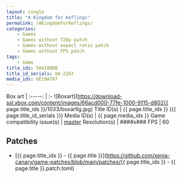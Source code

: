 ```yaml
---
layout: single
title: "A Kingdom for Keflings"
permalink: /AKingdomforKeflings/
categories:
    - Games
    - Games without 720p patch
    - Games without aspect ratio patch
    - Games without FPS patch
tags:
    - Game
title_ids: 584108DB
title_id_serials: XA-2267
media_ids: 6E19A707
---
```


Box art                     |
:-----:                     | :-
![Boxart](https://download-ssl.xbox.com/content/images/66acd000-77fe-1000-9115-d802{{ page.title_ids }}/1033/boxartlg.jpg)
Title ID(s)                 | {{ page.title_ids }} ({{ page.title_id_serials }})
Media ID(s)                 | {{ page.media_ids }}
Game compatibility issue(s) | [master](https://github.com/xenia-project/game-compatibility/issues/1142)
Resolution(s)               | ####x###
FPS                         | 60

## Patches
* [{{ page.title_ids }} - {{ page.title }}](https://github.com/xenia-canary/game-patches/blob/main/patches/{{ page.title_ids }} - {{ page.title }}.patch.toml)
